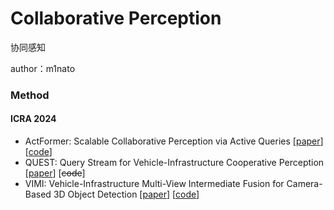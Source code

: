 # Collaborative Perception

协同感知

author：m1nato

### Method

#### ICRA 2024

- ActFormer: Scalable Collaborative Perception via Active Queries [[paper](https://arxiv.org/pdf/2403.04968)] [[code](https://github.com/coperception/ActFormer)]
- QUEST: Query Stream for Vehicle-Infrastructure Cooperative Perception [[paper](https://arxiv.org/abs/2308.01804)] [~~code~~]
- VIMI: Vehicle-Infrastructure Multi-View Intermediate Fusion for Camera-Based 3D Object Detection [[paper](https://arxiv.org/abs/2303.10975)] [[code](https://github.com/Bosszhe/VIMI)]







